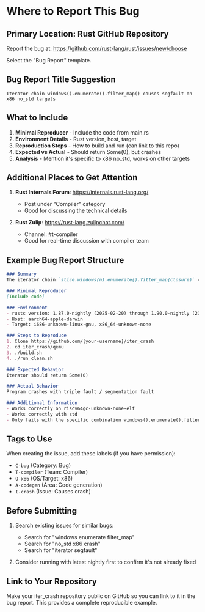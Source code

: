 # Where to Report This Bug

## Primary Location: Rust GitHub Repository

Report the bug at: https://github.com/rust-lang/rust/issues/new/choose

Select the "Bug Report" template.

## Bug Report Title Suggestion

`Iterator chain windows().enumerate().filter_map() causes segfault on x86 no_std targets`

## What to Include

1. **Minimal Reproducer** - Include the code from main.rs
2. **Environment Details** - Rust version, host, target
3. **Reproduction Steps** - How to build and run (can link to this repo)
4. **Expected vs Actual** - Should return Some(0), but crashes
5. **Analysis** - Mention it's specific to x86 no_std, works on other targets

## Additional Places to Get Attention

1. **Rust Internals Forum**: https://internals.rust-lang.org/
   - Post under "Compiler" category
   - Good for discussing the technical details

2. **Rust Zulip**: https://rust-lang.zulipchat.com/
   - Channel: #t-compiler
   - Good for real-time discussion with compiler team

## Example Bug Report Structure

```markdown
### Summary
The iterator chain `slice.windows(n).enumerate().filter_map(closure)` causes a segmentation fault on x86 (both i686 and x86_64) targets in no_std environments.

### Minimal Reproducer
[Include code]

### Environment
- rustc version: 1.87.0-nightly (2025-02-20) through 1.90.0-nightly (2025-06-28)
- Host: aarch64-apple-darwin
- Target: i686-unknown-linux-gnu, x86_64-unknown-none

### Steps to Reproduce
1. Clone https://github.com/[your-username]/iter_crash
2. cd iter_crash/qemu
3. ./build.sh
4. ./run_clean.sh

### Expected Behavior
Iterator should return Some(0)

### Actual Behavior
Program crashes with triple fault / segmentation fault

### Additional Information
- Works correctly on riscv64gc-unknown-none-elf
- Works correctly with std
- Only fails with the specific combination windows().enumerate().filter_map()
```

## Tags to Use

When creating the issue, add these labels (if you have permission):
- `C-bug` (Category: Bug)
- `T-compiler` (Team: Compiler)
- `O-x86` (OS/Target: x86)
- `A-codegen` (Area: Code generation)
- `I-crash` (Issue: Causes crash)

## Before Submitting

1. Search existing issues for similar bugs:
   - Search for "windows enumerate filter_map"
   - Search for "no_std x86 crash"
   - Search for "iterator segfault"

2. Consider running with latest nightly first to confirm it's not already fixed

## Link to Your Repository

Make your iter_crash repository public on GitHub so you can link to it in the bug report. This provides a complete reproducible example.